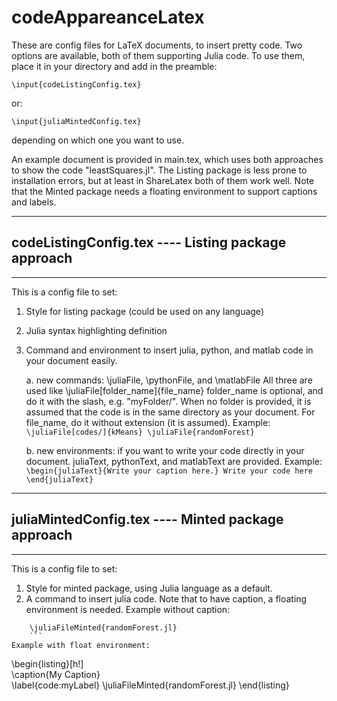 # codeAppareanceLatex

These are config files for LaTeX documents, to insert pretty code. Two options are available, both of them supporting Julia code. To use them, place it in your directory and add in the preamble:
```
\input{codeListingConfig.tex}
```
or:
```
\input{juliaMintedConfig.tex}
```
depending on which one you want to use.

An example document is provided in main.tex, which uses both approaches to show the code "leastSquares.jl". The Listing package is less prone to installation errors, but at least in ShareLatex both of them work well. Note that the Minted package needs a floating environment to support captions and labels.

*************************************************************
## codeListingConfig.tex ---- Listing package approach
*************************************************************

This is a config file to set:
   1. Style for listing package (could be used on any language)
   2. Julia syntax highlighting definition
   3. Command and environment to insert julia, python, and matlab code in your document easily.

       a. new commands: \juliaFile, \pythonFile, and \matlabFile
           All three are used like \juliaFile[folder_name]{file_name}
           folder_name is optional, and do it with the slash, e.g. "myFolder/". When no folder is provided, it is assumed that the code is in the same directory as your document.
           For file_name, do it without extension (it is assumed).
       Example:
           ```
           \juliaFile[codes/]{kMeans}
           \juliaFile{randomForest}
           ```

       b. new environments: if you want to write your code directly in your document. juliaText, pythonText, and matlabText are provided. Example:
            ```
           \begin{juliaText}{Write your caption here.}
               Write your code here
           \end{juliaText}
            ```


*************************************************************
## juliaMintedConfig.tex ---- Minted package approach
*************************************************************

 This is a config file to set:
   1. Style for minted package, using Julia language as a default.
   2. A command to insert julia code. Note that to have caption, a floating environment is needed.
   Example without caption: 
   ```
       \juliaFileMinted{randomForest.jl}
       ```
   Example with float environment:
```
   \begin{listing}[h!]   
      \caption{My Caption}      
      \label{code:myLabel}
      \juliaFileMinted{randomForest.jl}
   \end{listing}
   ```
